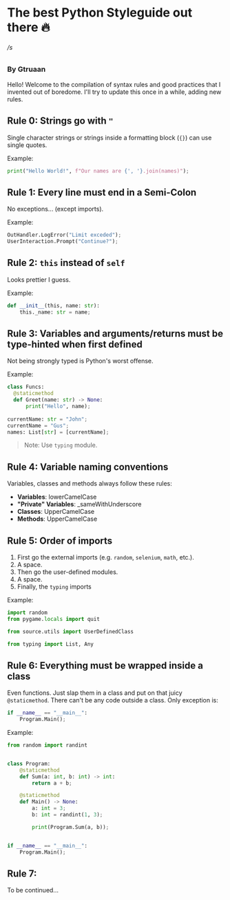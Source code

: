 # The best Python Styleguide out there 🔥
###### /s
### By Gtruaan

Hello! Welcome to the compilation of syntax rules and good practices that I invented out of boredome. I'll try to update this once in a while, adding new rules.

## Rule 0: Strings go with `"`

Single character strings or strings inside a formatting block (`{}`) can use single quotes.

Example:
```python
print("Hello World!", f"Our names are {', '}.join(names)");
```

## Rule 1: Every line must end in a Semi-Colon

No exceptions... (except imports).

Example:
```python
OutHandler.LogError("Limit exceded");
UserInteraction.Prompt("Continue?");
```

## Rule 2: `this` instead of `self`

Looks prettier I guess.

Example:
```python
def __init__(this, name: str):
    this._name: str = name;
```

## Rule 3: Variables and arguments/returns must be type-hinted when first defined

Not being strongly typed is Python's worst offense.

Example:
```python
class Funcs:
  @staticmethod
  def Greet(name: str) -> None:
      print("Hello", name);
  
currentName: str = "John";
currentName = "Gus";
names: List[str] = [currentName];
```

> Note: Use `typing` module.

## Rule 4: Variable naming conventions

Variables, classes and methods always follow these rules:
- **Variables**: lowerCamelCase
- **"Private" Variables**: _sameWithUnderscore
- **Classes**: UpperCamelCase
- **Methods**: UpperCamelCase

## Rule 5: Order of imports

1. First go the external imports (e.g. `random`, `selenium`, `math`, etc.).
2. A space.
3. Then go the user-defined modules.
4. A space.
5. Finally, the `typing` imports

Example:
```python
import random
from pygame.locals import quit

from source.utils import UserDefinedClass

from typing import List, Any
```

## Rule 6: Everything must be wrapped inside a class

Even functions. Just slap them in a class and put on that juicy `@staticmethod`.
There can't be any code outside a class. Only exception is:
```python
if __name__ == "__main__":
    Program.Main();
```

Example:
```python
from random import randint


class Program:
    @staticmethod
    def Sum(a: int, b: int) -> int:
        return a + b;

    @staticmethod
    def Main() -> None:
        a: int = 3;
        b: int = randint(1, 3);

        print(Program.Sum(a, b));


if __name__ == "__main__":
    Program.Main();
```

## Rule 7:

To be continued...

